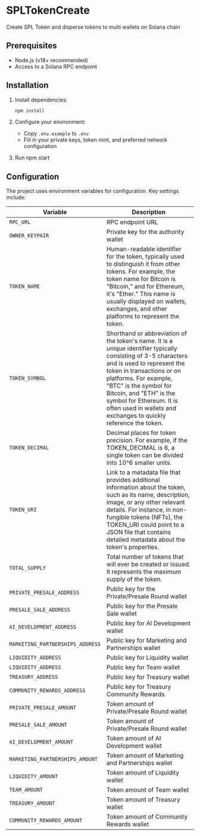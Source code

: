 # SPLTokenCreate
 Create SPL Token and disperse tokens to multi wallets on Solana chain

## Prerequisites

- Node.js (v18+ recommended)
- Access to a Solana RPC endpoint

## Installation

1. Install dependencies:
   ```bash
   npm install
   ```

2. Configure your environment:
   - Copy `.env.example` to `.env`
   - Fill in your private keys, token mint, and preferred network configuration
  
 3. Run
    npm start

## Configuration

The project uses environment variables for configuration. Key settings include:

| Variable | Description |
|----------|-------------|
| `RPC_URL` | RPC endpoint URL |
| `OWNER_KEYPAIR` | Private key for the authority wallet |
| `TOKEN_NAME` | Human-readable identifier for the token, typically used to distinguish it from other tokens. For example, the token name for Bitcoin is "Bitcoin," and for Ethereum, it's "Ether." This name is usually displayed on wallets, exchanges, and other platforms to represent the token. |
| `TOKEN_SYMBOL` | Shorthand or abbreviation of the token's name. It is a unique identifier typically consisting of 3-5 characters and is used to represent the token in transactions or on platforms. For example, "BTC" is the symbol for Bitcoin, and "ETH" is the symbol for Ethereum. It is often used in wallets and exchanges to quickly reference the token. |
| `TOKEN_DECIMAL` | Decimal places for token precision. For example, if the TOKEN_DECIMAL is 6, a single token can be divided into 10^6 smaller units. |
| `TOKEN_URI` | Link to a metadata file that provides additional information about the token, such as its name, description, image, or any other relevant details. For instance, in non-fungible tokens (NFTs), the TOKEN_URI could point to a JSON file that contains detailed metadata about the token's properties. |
| `TOTAL_SUPPLY` | Total number of tokens that will ever be created or issued. It represents the maximum supply of the token.  |
| `PRIVATE_PRESALE_ADDRESS` | Public key for the Private/Presale Round wallet |
| `PRESALE_SALE_ADDRESS` | Public key for the Presale Sale wallet |
| `AI_DEVELOPMENT_ADDRESS` | Public key for AI Development wallet |
| `MARKETING_PARTNERSHIPS_ADDRESS` | Public key for Marketing and Partnerships wallet |
| `LIQUIDITY_ADDRESS` | Public key for Liquidity wallet |
| `LIQUIDITY_ADDRESS` | Public key for Team wallet |
| `TREASURY_ADDRESS` | Public key for Treasury wallet |
| `COMMUNITY_REWARDS_ADDRESS` | Public key for Treasury Community Rewards |
| `PRIVATE_PRESALE_AMOUNT` | Token amount of Private/Presale Round wallet |
| `PRESALE_SALE_AMOUNT` | Token amount of Private/Presale Round wallet |
| `AI_DEVELOPMENT_AMOUNT` | Token amount of AI Development wallet |
| `MARKETING_PARTNERSHIPS_AMOUNT` | Token amount of Marketing and Partnerships wallet |
| `LIQUIDITY_AMOUNT` | Token amount of Liquidity wallet |
| `TEAM_AMOUNT` | Token amount of Team wallet |
| `TREASURY_AMOUNT` | Token amount of Treasury wallet |
| `COMMUNITY_REWARDS_AMOUNT` | Token amount of Community Rewards wallet |
